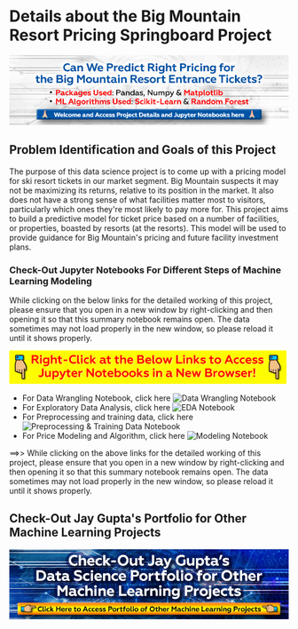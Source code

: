 # Details about the Big Mountain Resort Pricing Springboard Project

<p align="center">
<img src="https://github.com/jayguptacal/portfolio/blob/main/image/ResortTicketWelcome.jpg">
</p>

## Problem Identification and Goals of this Project
The purpose of this data science project is to come up with a pricing model for ski resort tickets in our market segment. Big Mountain suspects it may not be maximizing its returns, relative to its position in the market. It also does not have a strong sense of what facilities matter most to visitors, particularly which ones they're most likely to pay more for. This project aims to build a predictive model for ticket price based on a number of facilities, or properties, boasted by resorts (at the resorts). This model will be used to provide guidance for Big Mountain's pricing and future facility investment plans.

### Check-Out Jupyter Notebooks For Different Steps of Machine Learning Modeling ##

While clicking on the below links for the detailed working of this project, please ensure that you open in a new window by right-clicking and then opening it so that this summary notebook remains open. The data sometimes may not load properly in the new window, so please reload it until it shows properly.

<img src="https://github.com/jayguptacal/portfolio/blob/main/image/bannerOpenNotebooks.jpg">

- For Data Wrangling Notebook, click here ![Data Wrangling Notebook](https://github.com/jayguptacal/RetailAndMarketing/blob/main/BigMountainResortPricing/Notebooks/02_data_wrangling.ipynb)
- For Exploratory Data Analysis, click here ![EDA Notebook](https://github.com/jayguptacal/RetailAndMarketing/blob/main/BigMountainResortPricing/Notebooks/03_exploratory_data_analysis.ipynb)
- For Preprocessing and training data, click here ![Preprocessing & Training Data Notebook](https://github.com/jayguptacal/RetailAndMarketing/blob/main/BigMountainResortPricing/Notebooks/04_preprocessing_and_training.ipynb)
- For Price Modeling and Algorithm, click here ![Modeling Notebook](https://github.com/jayguptacal/RetailAndMarketing/blob/main/BigMountainResortPricing/Notebooks/05_modeling.ipynb)

==>> While clicking on the above links for the detailed working of this project, please ensure that you open in a new window by right-clicking and then opening it so that this summary notebook remains open. The data sometimes may not load properly in the new window, so please reload it until it shows properly.

## Check-Out Jay Gupta's Portfolio for Other Machine Learning Projects ##
<p align="center">
<a href="https://github.com/jayguptacal/portfolio/blob/main/README.md" target="_blank"><img src="https://github.com/jayguptacal/portfolio/blob/main/image/FullPortfolioBanner.jpg"></a>
</p>
